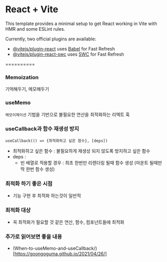 # React + Vite

This template provides a minimal setup to get React working in Vite with HMR and some ESLint rules.

Currently, two official plugins are available:

- [@vitejs/plugin-react](https://github.com/vitejs/vite-plugin-react/blob/main/packages/plugin-react/README.md) uses [Babel](https://babeljs.io/) for Fast Refresh
- [@vitejs/plugin-react-swc](https://github.com/vitejs/vite-plugin-react-swc) uses [SWC](https://swc.rs/) for Fast Refresh


==========

### Memoization
기억해두기, 메모해두기

### useMemo
`메모이제이션` 기법을 기반으로 불필요한 연산을 최적화하는 리액트 훅


### useCallback과 함수 재생성 방지
```
useCallback(() => {최적화하고 싶은 함수}, [deps])
```
- 최적화하고 싶은 함수 : 불필요하게 재생성 되지 않도록 방지하고 싶은 함수
- deps : 
  - 빈 배열로 적용할 경우 : 최초 한번만 리렌더링 될때 함수 생성 (마운트 될때만 딱 한번 함수 생성)

### 최적화 하기 좋은 시점
- 기능 구현 후 최적화 하는것이 일반적

### 최적화 대상
- 꼭 최적화가 필요할 것 같은 연산, 함수, 컴포넌트들에 최적화


### 추가로 읽어보면 좋을 내용
- (When-to-useMemo-and-useCallback/)[https://goongoguma.github.io/2021/04/26/]